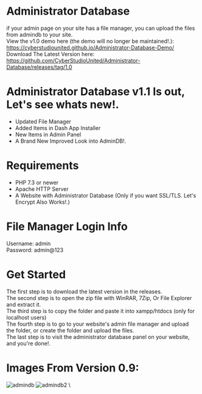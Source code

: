 # Administrator Database         
if your admin page on your site has a file manager, you can upload the files from admindb to your site.          
View the v1.0 demo here (the demo will no longer be maintained!.): https://cyberstudiounited.github.io/Administrator-Database-Demo/          
Download The Latest Version here: https://github.com/CyberStudioUnited/Administrator-Database/releases/tag/1.0     
# Administrator Database v1.1 Is out, Let's see whats new!.
* Updated File Manager
* Added Items in Dash App Installer
* New Items in Admin Panel
* A Brand New Improved Look into AdminDB!.
# Requirements
* PHP 7.3 or newer          
* Apache HTTP Server          
* A Website with Administrator Database (Only if you want SSL/TLS. Let's Encrypt Also Works!.)          
# File Manager Login Info
Username: admin          
Password: admin@123          
# Get Started
The first step is to download the latest version in the releases.          
The second step is to open the zip file with WinRAR, 7Zip, Or File Explorer and extract it.          
The third step is to copy the folder and paste it into xampp/htdocs (only for localhost users)          
The fourth step is to go to your website's admin file manager and upload the folder, or create the folder and upload the files.          
The last step is to visit the administrator database panel on your website, and you're done!.          
# Images From Version 0.9:
![admindb](https://user-images.githubusercontent.com/72953518/111859057-55fe1c00-8914-11eb-8a84-7cb18ccc7111.PNG)
![admindb2](https://user-images.githubusercontent.com/72953518/111859060-5696b280-8914-11eb-828f-7daa6bc50f3f.PNG)
\
